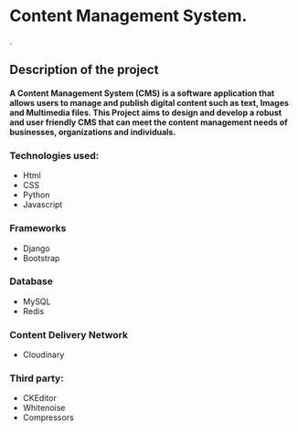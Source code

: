 # Content Management System.
.
## Description of the project
#### A Content Management System (CMS) is a software application that allows users to manage and publish digital content  such as text, Images and Multimedia files. This Project aims to design and develop a robust and user friendly CMS that can meet the content management needs of businesses, organizations and individuals.

### Technologies used:
- Html
- CSS
- Python
- Javascript

### Frameworks
- Django
- Bootstrap

### Database
- MySQL
- Redis

### Content Delivery Network
- Cloudinary

### Third party:
- CKEditor
- Whitenoise
- Compressors
